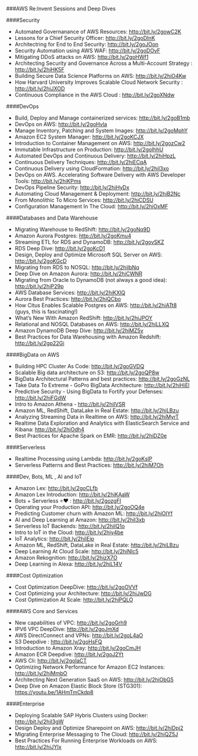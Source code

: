 ###AWS Re:Invent Sessions and Deep Dives

####Security
- Automated Governanance of AWS Resources: http://bit.ly/2gowC2K
- Lessons for a Chief Security Officer: http://bit.ly/2goDInK
- Architectring for End to End Security: http://bit.ly/2goJOon
- Security Automation using AWS WAF: http://bit.ly/2goDOvF
- Mitigating DDoS attacks on AWS: http://bit.ly/2goHWf1
- Architecting Security and Governance Across a Multi-Account Strategy : http://bit.ly/2hiHK5F
- Building Secure Data Science Platforms on AWS: http://bit.ly/2hiO4Kw
-  How Harvard University Improves Scalable Cloud Network Security : http://bit.ly/2hiJXOD
- Continuous Compliance in the AWS Cloud : http://bit.ly/2goXNdw

####DevOps
- Build, Deploy and Manage containerized services: http://bit.ly/2goB1mb
- DevOps on AWS: http://bit.ly/2goHvla
- Manage Inventory, Patching and System Images: http://bit.ly/2goMphY
- Amazon EC2 System Manager: http://bit.ly/2goKCJX
- Introduction to Container Management on AWS: http://bit.ly/2gozCw2
- Immutable Infrastructure on Production: http://bit.ly/2goIhhU
- Automated DevOps and Continuous Delivery: http://bit.ly/2hiHpzL
- Continuous Delivery Techniques: http://bit.ly/2hiECqA
- Continuous Delivery using CloudFormation: http://bit.ly/2hiI3xo
- DevOps on AWS. Accelerating Software Delivery with AWS Developer Tools: http://bit.ly/2hiKPms
- DevOps Pipeline Security: http://bit.ly/2hiHyDx
- Automating Cloud Management & Deployment: http://bit.ly/2hiB2Nc
- From Monolithic To Micro Services: http://bit.ly/2hiCDSU
- Configuration Management In The Cloud: http://bit.ly/2hiOxMF



####Databases and Data Warehouse
- Migrating Warehouse to RedShift: http://bit.ly/2goNq9D
- Amazon Aurora Postgres: http://bit.ly/2goKmu4
- Streaming ETL for RDS and DynamoDB: http://bit.ly/2govSKZ
- RDS Deep Dive: http://bit.ly/2goKcD1
- Design, Deploy and Optimize Microsoft SQL Server on AWS: http://bit.ly/2goKGcD
- Migrating from RDS to NOSQL: http://bit.ly/2hiIbNq
- Deep Dive on Amazon Aurora: http://bit.ly/2hiCWNR
- Migrating from Oracle to DynamoDB (not always a good idea): http://bit.ly/2hiP29p
- AWS Database Services: http://bit.ly/2hiKXlQ
- Aurora Best Practices: http://bit.ly/2hiQCbo
- How Citus Enables Scalable Postgres on AWS: http://bit.ly/2hiATt8 (guys, this is fascinating!)
- What’s New With Amazon RedShift: http://bit.ly/2hiJPOY
- Relational and NOSQL Databases on AWS: http://bit.ly/2hiLLXQ
- Amazon DynamoDB Deep Dive: http://bit.ly/2hiMZ5v
- Best Practices for Data Warehousing with Amazon Redshift: http://bit.ly/2gp22Gi


####BigData on AWS
- Building HPC Cluster As Code: http://bit.ly/2goGVDQ
- Scalable Big data architecture on S3: http://bit.ly/2goQP8w
- BigData Architectural Patterns and best practices: http://bit.ly/2goGzNL
- Take Data To Extreme - GoPro BigData Architecture: http://bit.ly/2hiHiEl
- Predictive Security - Using BigData to Fortify your Defenses: http://bit.ly/2hiFGdW
- Intro to Amazon Athena - http://bit.ly/2hiIVSR
- Amazon ML, RedShift, DataLake in Real Estate: http://bit.ly/2hiLBzu
- Analyzing Streaming Data in Realtime on AWS: http://bit.ly/2hiMyrT
- Realtime Data Exploration and Analytics with ElasticSearch Service and Kibana: http://bit.ly/2hiOdh4
- Best Practices for Apache Spark on EMR: http://bit.ly/2hiDZ0e


####Serverless
- Realtime Processing using Lambda: http://bit.ly/2goKslP
- Serverless Patterns and Best Practices: http://bit.ly/2hiM7Oh


####Dev, Bots, ML , AI and IoT
- Amazon Lex: http://bit.ly/2goCLfb
- Amazon Lex Introduction: http://bit.ly/2hiKAaW
- Bots + Serverless =❤ : http://bit.ly/2gozgFI
- Operating your Production API: http://bit.ly/2goOQ4e
- Predicting Customer churn with Amazon ML: http://bit.ly/2hiOIYf
- AI and Deep Learning at Amazon: http://bit.ly/2hiI3xb
- Serverless IoT Backends: http://bit.ly/2hiIQ1o
- Intro to IoT in the Cloud: http://bit.ly/2hiy4be
- IoT Analytics: http://bit.ly/2hiIEip
- Amazon ML, RedShift, DataLake in Real Estate: http://bit.ly/2hiLBzu
- Deep Learning At Cloud Scale: http://bit.ly/2hiNlc5
- Amazon Rekognition: http://bit.ly/2hizX7O
- Deep Learning in Alexa: http://bit.ly/2hiL14V

####Cost Optimization
- Cost Optimization DeepDive: http://bit.ly/2goOVVf
- Cost Optimizing your Architecture: http://bit.ly/2hiJwDG
- Cost Optimization At Scale: http://bit.ly/2hiPQLO

####AWS Core and Services
- New capabilities of VPC: http://bit.ly/2goGrh9
- IPV6 VPC DeepDive: http://bit.ly/2goJmXd
- AWS DirectConnect and VPNs: http://bit.ly/2goL4aO
- S3 Deepdive : http://bit.ly/2goHsFQ
- Introduction to Amazon Xray: http://bit.ly/2goCmJH
- Amazon ECR Deepdive: http://bit.ly/2goJ2Yt 
- AWS Cli: http://bit.ly/2goIaCT
- Optimizing Network Performance for Amazon EC2 Instances: http://bit.ly/2hiMmbO
- Architecting Next Generation SaaS on AWS: http://bit.ly/2hiObG5
- Deep Dive on Amazon Elastic Block Store (STG301): https://youtu.be/1AHmTmCkdp8

####Enterprise
- Deploying Scalable SAP Hybris Clusters using Docker: http://bit.ly/2hiI3gW
- Design Deploy and Optimize Sharepoint on AWS: http://bit.ly/2hiDpj2
- Migrating Enterprise Messaging to The Cloud: http://bit.ly/2hiQZ5J
- Best Practices For Running Enterprise Workloads on AWS: http://bit.ly/2hiJYlx

